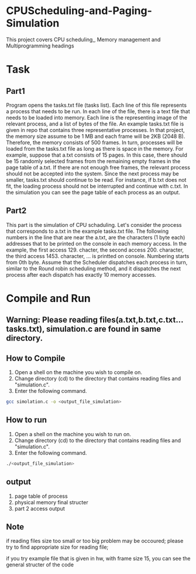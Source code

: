 # CPUScheduling-and-Paging-Simulation
This project covers  CPU scheduling,, Memory management and Multiprogramming headings 
# Task
## Part1
Program opens the tasks.txt file (tasks list). Each line of this file represents a process that needs to be run. In each line of the file, there is a text file that needs to be loaded into memory. Each line is the representing image of the relevant process, and a list of bytes of the file. An example tasks.txt file is given in repo that contains three representative processes.
In that project, the memory size assume to be 1 MB and each frame will be 2KB (2048 B). Therefore, the memory consists of 500 frames. In turn, processes will be loaded from the tasks.txt file as long as there is space in the memory. 
For example, suppose that a.txt consists of 15 pages. In this case, there should be 15 randomly selected frames from the remaining empty frames in the page table of a.txt. If there are not enough free frames, the relevant process should not be accepted into the system. Since the next process may be smaller, tasks.txt should continue to be read. 
For instance, if b.txt does not fit, the loading process should not be interrupted and continue with c.txt.
In the simulation you can see the page table of each process as an output.
## Part2
This part is the simulation of CPU schaduling.
Let's consider the process that corresponds to a.txt in the example tasks.txt file. The following numbers in the line that are near the a.txt, are the characters (1 byte each) addresses that to be printed on the console in each memory access. 
In the example, the first access 129. chacter, the second access 200. character, the third access 1453. character, ... is printted on console. Numbering starts from 0th byte. Assume that the Scheduler dispatches each process in turn, similar to the Round robin scheduling method, and it dispatches the next process after each dispatch has exactly 10 memory accesses.
# Compile and Run
## Warning: Please reading files(a.txt,b.txt,c.txt... tasks.txt), simulation.c are found in same directory.
## How to Compile
1.	Open a shell on the machine you wish to compile on.
2.	Change directory (cd) to the directory that contains reading files and "simulation.c".
3.	Enter the following command. 

```bash
gcc simolation.c -o <output_file_simulation> 

```
## How to run
1.	Open a shell on the machine you wish to run on.
2.	Change directory (cd) to the directory that contains reading files and "simulation.c". 
3.	Enter the following command.

```bash
./<output_file_simulation>

```
## output
1.	page table of process
2.	physical memory final structer
3.	part 2 access output

## Note
if reading files size too small or too big problem may be occoured; 
please try to find appropriate size for reading file;

if you try example file that is given in hw, with frame size 15, you can see the general structer of the code
